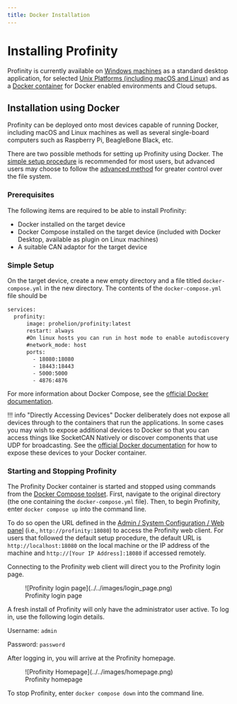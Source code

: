 ```yaml
---
title: Docker Installation
---
```


# Installing Profinity

Profinity is currently available on [Windows machines](./Windows_Installation.md) as a standard desktop application, for selected [Unix Platforms (including macOS and Linux)](./Zip_Installation.md) and as a [Docker container](./Docker_Installation.md) for Docker enabled environments and Cloud setups.

## Installation using Docker

Profinity can be deployed onto most devices capable of running Docker, including macOS and Linux machines as well as several single-board computers such as Raspberry Pi, BeagleBone Black, etc.

There are two possible methods for setting up Profinity using Docker. The [simple setup procedure](#simple-setup) is recommended for most users, but advanced users may choose to follow the [advanced method](#advanced-setup) for greater control over the file system.

### Prerequisites

The following items are required to be able to install Profinity:

- Docker installed on the target device
- Docker Compose installed on the target device (included with Docker Desktop, available as plugin on Linux machines)
- A suitable CAN adaptor for the target device

### Simple Setup

On the target device, create a new empty directory and a file titled `docker-compose.yml` in the new directory. The contents of the `docker-compose.yml` file should be

```
services:
  profinity:
      image: prohelion/profinity:latest
      restart: always
      #On linux hosts you can run in host mode to enable autodiscovery
      #network_mode: host
      ports:
        - 18080:18080
        - 18443:18443
        - 5000:5000
        - 4876:4876
```

For more information about Docker Compose, see the [official Docker documentation](https://docs.docker.com/compose/).

!!! info "Directly Accessing Devices"
    Docker deliberately does not expose all devices through to the containers that run the applications.  In some cases you may wish to expose additional devices to Docker so that you can access things like SocketCAN Natively or discover components that use UDP for broadcasting.  See the [official Docker documentation](https://docs.docker.com/compose/) for how to expose these devices to your Docker container.

### Starting and Stopping Profinity

The Profinity Docker container is started and stopped using commands from the [Docker Compose toolset](https://docs.docker.com/compose/reference/). First, navigate to the original directory (the one containing the `docker-compose.yml` file). Then, to begin Profinity, enter `docker compose up` into the command line.

To do so open the URL defined in the [Admin / System Configuration / Web panel](../../Admin/system_config.md) (i.e., `http://profinity:18080`) to access the Profinity web client. For users that followed the default setup procedure, the default URL is `http://localhost:18080` on the local machine or the IP address of the machine and `http://[Your IP Address]:18080` if accessed remotely.

Connecting to the Profinity web client will direct you to the Profinity login page. 

<figure markdown>
![Profinity login page](../../images/login_page.png)
<figcaption>Profinity login page</figcaption>
</figure>

A fresh install of Profinity will only have the administrator user active. To log in, use the following login details.

Username: `admin`

Password: `password`

After logging in, you will arrive at the Profinity homepage.

<figure markdown>
![Profinity Homepage](../../images/homepage.png)
<figcaption>Profinity homepage</figcaption>
</figure>

To stop Profinity, enter `docker compose down` into the command line.